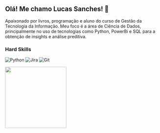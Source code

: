 ## Olá! Me chamo Lucas Sanches! 🚀

Apaixonado por livros, programação e aluno do curso de Gestão da Tecnologia da Informação. Meu foco é a área de Ciência de Dados, principalmente no uso de tecnologias como Python, PowerBi e SQL para a obtenção de insights e análise preditiva.

### Hard Skills 
![Python](https://img.shields.io/badge/python-3670A0?style=for-the-badge&logo=python&logoColor=ffdd54)
![Jira](https://img.shields.io/badge/jira-%230A0FFF.svg?style=for-the-badge&logo=jira&logoColor=white)
![Git](https://img.shields.io/badge/git-%23F05033.svg?style=for-the-badge&logo=git&logoColor=white)


<a href="https://github.com/sanches8/github-readme-stats">
  <img height=200 align="center" src="https://github-readme-stats.vercel.app/api?username=sanches8&show_icons=true&theme=dracula" />
</a>
